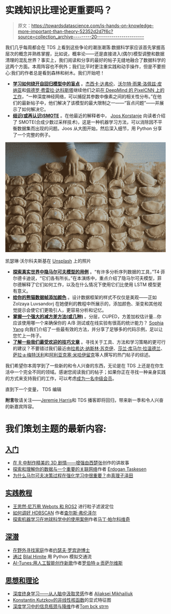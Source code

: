 # 实践知识比理论更重要吗？

> 原文：<https://towardsdatascience.com/is-hands-on-knowledge-more-important-than-theory-52352d2d7f6c?source=collection_archive---------20----------------------->

我们几乎每周都会在 TDS 上看到这些争论的潮涨潮落:数据科学家应该首先掌握高层次的概念并熟练掌握，比如说，概率论——还是直接进入(偶尔)模型调整和数据清理的混乱世界？事实上，我们阅读和分享的最好的帖子无缝地融合了数据科学的这两个方面。本周阵容也不例外；我们比平时更注重实践和动手操作，但是不要担心:我们的作者总是看到森林和树木。我们开始吧！

*   [**学习如何绕开自回归模型中的盲点**](/pixelcnns-blind-spot-84e19a3797b9) 。[杰西卡·达弗伦](https://medium.com/u/f7d3236aa7d5?source=post_page-----52352d2d7f6c--------------------------------)、[沃尔特·雨果·洛佩兹·皮纳亚](https://medium.com/u/a1dadbc02295?source=post_page-----52352d2d7f6c--------------------------------)和[佩德罗·费雷拉·达科斯塔](https://medium.com/u/11b4d70f7a77?source=post_page-----52352d2d7f6c--------------------------------)继续他们之前[在 DeepMind 的 PixelCNN 上的工作](/autoregressive-models-pixelcnn-e30734ede0c1)，“一种深度神经网络，可以捕捉其参数中像素之间的相关性分布。”在他们的最新帖子中，他们解决了该模型的最大限制之一——“盲点问题”——并展示了如何解决它。
*   [**结识(或再认识)SMOTE**](/smote-fdce2f605729) 。在他最近的解释者中， [Joos Korstanje](https://medium.com/u/8fa2918bdae8?source=post_page-----52352d2d7f6c--------------------------------) 向读者介绍了 SMOTE(合成少数过采样技术)，这是一种机器学习方法，可以消除因不平衡数据集而出现的问题。Joos 从大图开始，然后深入细节，用 Python 分享了一个完整的例子。

![](img/babc59531f45edd0a9783ed75c7a8393.png)

凯瑟琳·沃尔科夫斯基在 [Unsplash](https://unsplash.com?utm_source=medium&utm_medium=referral) 上的照片

*   [**探索真实世界中隐马尔可夫模型的用例**](/hidden-markov-models-an-overview-98926404da0e) 。“有许多分析序列数据的工具，”T4·菲尔德卡迪说，“它们各有所长。”在本演练中，重点介绍了隐马尔可夫模型，菲尔德解释了它们如何工作，以及在什么情况下使用它们比使用 LSTM 模型更有意义。
*   [**给你的熊猫数据帧添加颜色**](/prettifying-pandas-dataframes-75c1a1a6877d) 。设计数据框架的样式不仅仅是美观——正如 Zolzaya Luvsandorj 在她便利的教程中所展示的，添加颜色、渐变和其他视觉提示会使它们更吸引人，更容易分析和记忆。
*   [**掌握一个强大的减方差方法(或几种)**](/online-experiments-tricks-variance-reduction-291b6032dcd7) 。分层，CUPED，方差加权估计量…你应该使用哪一个来确保你的 A/B 测试或在线实验有很高的统计能力？ [Sophia Yang](https://medium.com/u/ae9cae9cbcd2?source=post_page-----52352d2d7f6c--------------------------------) 向我们介绍了一些最有效的方法，并分享了足够多的代码示例，足以让您忙上一阵子。
*   [**了解一些我们最受欢迎的技巧文章**](/tips-tricks-and-tools-of-the-trade-7-popular-posts-you-should-read-6853d9fefa09) 。寻找关于工具、方法和学习策略的更可行的建议？不要错过我们最近由[拉希达·纳斯林·苏克伊](https://medium.com/u/8a36b941a136?source=post_page-----52352d2d7f6c--------------------------------)、[莎兰·库马尔·拉温德兰](https://medium.com/u/9fc8dfce153b?source=post_page-----52352d2d7f6c--------------------------------)、[萨拉·a·梅特沃利](https://medium.com/u/7938431b336a?source=post_page-----52352d2d7f6c--------------------------------)和[阿利亚克塞·米哈伊留克](https://medium.com/u/30bef13bba71?source=post_page-----52352d2d7f6c--------------------------------)等人撰写的热门帖子的综述。

我们希望你本周学到了一些新的和令人兴奋的东西，无论是在 TDS 上还是在你生活中一个完全不同的领域。感谢您阅读我们的帖子；如果你正在寻找一种亲身实践的方式来支持我们的工作，可以考虑[成为一名中级会员](https://medium.com/membership)。

直到下一个变量，
TDS 编辑

**附言**敬请关注——[Jeremie Harris](https://medium.com/u/59564831d1eb?source=post_page-----52352d2d7f6c--------------------------------)和 TDS 播客即将回归，带来新一季和令人兴奋的新嘉宾阵容。

# 我们策划主题的最新内容:

## [入门](https://towardsdatascience.com/tagged/getting-started)

*   [在 R 中制作精美的 3D 剧情——增强由](/make-beautiful-3d-plots-in-r-an-enhancement-on-the-story-telling-613ddd11e98)[西楚张](https://medium.com/u/4bc88b1b8f22?source=post_page-----52352d2d7f6c--------------------------------)创作的讲故事
*   [探索和理解你的数据与一个重要的关联网络](/explore-and-understand-your-data-with-a-network-of-significant-associations-9a03cf79d254)作者 [Erdogan Taskesen](https://medium.com/u/4e636e2ef813?source=post_page-----52352d2d7f6c--------------------------------)
*   [为什么马尔可夫决策过程在强化学习中很重要？](/why-does-malkov-decision-process-matter-in-reinforcement-learning-b111b46b41bd)由[真理子泽田](https://medium.com/u/505e57a528bb?source=post_page-----52352d2d7f6c--------------------------------)

## [实践教程](https://towardsdatascience.com/tagged/hands-on-tutorials)

*   [王思然·尼万](/particle-filter-localization-with-webots-and-ros2-619ecf0c5f08)[用 Webots 和 ROS2](https://medium.com/u/cfe9f4cd0e8f?source=post_page-----52352d2d7f6c--------------------------------) 进行粒子滤波定位
*   [如何调好 HDBSCAN](/tuning-with-hdbscan-149865ac2970) 作者[查尔斯·弗伦泽尔](https://medium.com/u/915eeebafbe7?source=post_page-----52352d2d7f6c--------------------------------)
*   [探索机器学习在地球科学中的使用案例](/exploring-use-cases-of-machine-learning-in-the-geosciences-b72ea7aafe2)作者[马丁·帕尔科维奇](https://medium.com/u/6c29787b0cc8?source=post_page-----52352d2d7f6c--------------------------------)

## [深潜](https://towardsdatascience.com/tagged/deep-dives)

*   [在野外寻找家庭](/families-in-the-wild-track-iii-b5651999385e)作者[约瑟夫·罗宾逊博士](https://medium.com/u/8049fa781539?source=post_page-----52352d2d7f6c--------------------------------)
*   [通过](/simulating-traffic-flow-in-python-ee1eab4dd20f) [Bilal Himite](https://medium.com/u/719b2acce22f?source=post_page-----52352d2d7f6c--------------------------------) 用 Python 模拟交通流
*   [AI-Tunes:用人工智能创作新歌](/ai-tunes-creating-new-songs-with-artificial-intelligence-4fb383218146)作者[罗伯特·a·贡萨尔维斯](https://medium.com/u/c97e6c73c13c?source=post_page-----52352d2d7f6c--------------------------------)

## [思想和理论](https://towardsdatascience.com/tagged/thoughts-and-theory)

*   [深度终身学习——从人脑中汲取灵感](/deep-lifelong-learning-drawing-inspiration-from-the-human-brain-c4518a2f4fb9)作者 [Aliaksei Mikhailiuk](https://medium.com/u/30bef13bba71?source=post_page-----52352d2d7f6c--------------------------------)
*   [Konstantin Kutzkov](/explicit-feature-maps-for-non-linear-kernel-functions-171a9043da38)[的非线性核函数](https://medium.com/u/e0e3fe10fe2d?source=post_page-----52352d2d7f6c--------------------------------)的显式特征图
*   [深度学习中的信息瓶颈与降维](/information-bottlenecks-c2ee67015065)作者[Tom bck strm](https://medium.com/u/fc86c596eca3?source=post_page-----52352d2d7f6c--------------------------------)